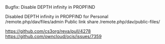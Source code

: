 Bugfix: Disable DEPTH infinity in PROPFIND

Disabled DEPTH infinity in PROPFIND for
Personal /remote.php/dav/files/admin
Public link share /remote.php/dav/public-files/<token>

https://github.com/cs3org/reva/pull/4278
https://github.com/owncloud/ocis/issues/7359
